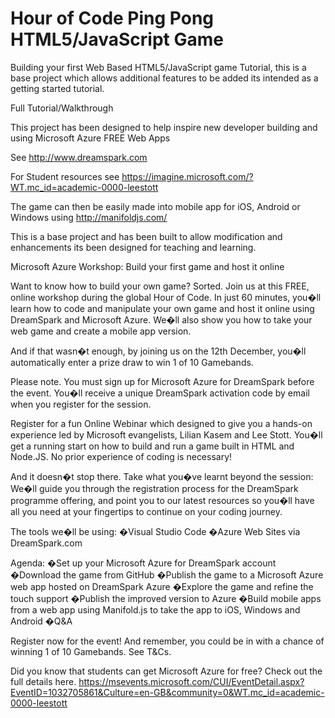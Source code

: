 # Hour of Code Ping Pong HTML5/JavaScript Game 



Building your first Web Based HTML5/JavaScript game Tutorial, this is a base project which allows additional features to be added its intended as a getting started tutorial.



Full Tutorial/Walkthrough 



This project has been designed to help inspire new developer building and using Microsoft Azure FREE Web Apps


See http://www.dreamspark.com 



For Student resources see https://imagine.microsoft.com/?WT.mc_id=academic-0000-leestott



The game can then be easily made into mobile app for iOS, Android or Windows using http://manifoldjs.com/



This is a base project and has been built to allow modification and enhancements its been designed for teaching and learning.

Microsoft Azure Workshop: Build your first game and host it online

 Want to know how to build your own game? Sorted. Join us at this FREE, online workshop during the global Hour of Code. In just 60 minutes, you�ll learn how to code and manipulate your own game and host it online using DreamSpark and Microsoft Azure. We�ll also show you how to take your web game and create a mobile app version.

And if that wasn�t enough, by joining us on the 12th December, you�ll automatically enter a prize draw to win 1 of 10 Gamebands. 

Please note. You must sign up for Microsoft Azure for DreamSpark before the event. You�ll receive a unique DreamSpark activation code by email when you register for the session. 

Register for a fun Online Webinar which designed to give you a hands-on experience led by Microsoft evangelists, Lilian Kasem and Lee Stott. You�ll get a running start on how to build and run a game built in HTML and Node.JS. No prior experience of coding is necessary! 

And it doesn�t stop there. Take what you�ve learnt beyond the session: We�ll guide you through the registration process for the DreamSpark programme offering, and point you to our latest resources so you�ll have all you need at your fingertips to continue on your coding journey. 

The tools we�ll be using: �Visual Studio Code 
�Azure Web Sites via DreamSpark.com 

Agenda: �Set up your Microsoft Azure for DreamSpark account 
�Download the game from GitHub 
�Publish the game to a Microsoft Azure web app hosted on DreamSpark Azure 
�Explore the game and refine the touch support 
�Publish the improved version to Azure 
�Build mobile apps from a web app using Manifold.js to take the app to iOS, Windows and Android 
�Q&A 

Register now for the event! And remember, you could be in with a chance of winning 1 of 10 Gamebands.  See T&Cs. 

 Did you know that students can get Microsoft Azure for free?  Check out the full details here. https://msevents.microsoft.com/CUI/EventDetail.aspx?EventID=1032705861&Culture=en-GB&community=0&WT.mc_id=academic-0000-leestott